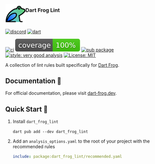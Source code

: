 [<img src="https://raw.githubusercontent.com/dart-frog-dev/dart_frog/main/assets/dart_frog.png" align="left" height="63.5px" />](https://dart-frog.dev/)

### Dart Frog Lint

<br clear="left"/>

[![discord][discord_badge]][discord_link]
[![dart][dart_badge]][dart_link]

[![ci][ci_badge]][ci_link]
[![coverage][coverage_badge]][ci_link]
[![pub package][pub_badge]][pub_link]
[![style: very good analysis][very_good_analysis_badge]][very_good_analysis_link]
[![License: MIT][license_badge]][license_link]

A collection of lint rules built specifically for [Dart Frog][docs_link].

## Documentation 📝

For official documentation, please visit [dart-frog.dev][docs_link].

## Quick Start 🚀

1. Install `dart_frog_lint`

   `dart pub add --dev dart_frog_lint`

1. Add an `analysis_options.yaml` to the root of your project with the recommended rules

   ```yaml
   include: package:dart_frog_lint/recommended.yaml
   ```

[ci_badge]: https://github.com/dart-frog-dev/dart_frog/actions/workflows/dart_frog_lint.yaml/badge.svg?branch=main
[ci_link]: https://github.com/dart-frog-dev/dart_frog/actions/workflows/dart_frog_lint.yaml
[coverage_badge]: https://raw.githubusercontent.com/dart-frog-dev/dart_frog/main/packages/dart_frog_lint/coverage_badge.svg
[dart_badge]: https://img.shields.io/badge/Dart-%230175C2.svg?style=for-the-badge&logo=dart&logoColor=5BB4F0&color=1E2833
[dart_link]: https://dart.dev
[discord_badge]: https://img.shields.io/discord/1394707782271238184?style=for-the-badge&logo=discord&color=1C2A2E&logoColor=1DF9D2
[discord_link]: https://discord.gg/dart-frog
[docs_link]: https://dart-frog.dev
[license_badge]: https://img.shields.io/badge/license-MIT-blue.svg
[license_link]: https://opensource.org/licenses/MIT
[logo_black]: https://raw.githubusercontent.com/dart-frog-dev/dart_frog/main/assets/dart_frog_logo_black.png#gh-light-mode-only
[logo_white]: https://raw.githubusercontent.com/dart-frog-dev/dart_frog/main/assets/dart_frog_logo_white.png#gh-dark-mode-only
[pub_badge]: https://img.shields.io/pub/v/dart_frog.svg
[pub_link]: https://pub.dartlang.org/packages/dart_frog
[very_good_analysis_badge]: https://img.shields.io/badge/style-very_good_analysis-B22C89.svg
[very_good_analysis_link]: https://pub.dev/packages/very_good_analysis
